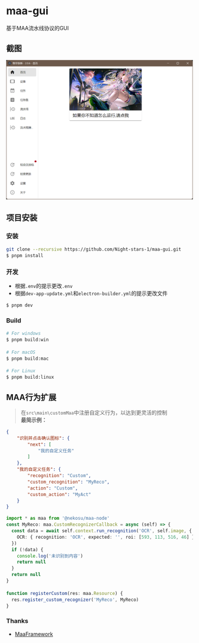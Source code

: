 <!--
 * @Author: Night-stars-1 nujj1042633805@gmail.com
 * @Date: 2024-09-06 17:06:15
 * @LastEditors: Night-stars-1 nujj1042633805@gmail.com
 * @LastEditTime: 2024-12-02 15:25:12
-->
# maa-gui

基于MAA流水线协议的GUI

## 截图
![截图](./resources/image.png)

## 项目安装

### 安装

```bash
git clone --recursive https://github.com/Night-stars-1/maa-gui.git
$ pnpm install
```

### 开发

- 根据`.env`的提示更改`.env`
- 根据`dev-app-update.yml`和`electron-builder.yml`的提示更改文件
```bash
$ pnpm dev
```

### Build

```bash
# For windows
$ pnpm build:win

# For macOS
$ pnpm build:mac

# For Linux
$ pnpm build:linux
```

## MAA行为扩展
> 在`src\main\customMaa`中注册自定义行为，以达到更灵活的控制  
**最简示例：**
```json
{
    "识别并点击确认图标": {
        "next": [
            "我的自定义任务"
        ]
    },
    "我的自定义任务": {
        "recognition": "Custom",
        "custom_recognition": "MyReco",
        "action": "Custom",
        "custom_action": "MyAct"
    }
}
```
```ts
import * as maa from '@nekosu/maa-node'
const MyReco: maa.CustomRecognizerCallback = async (self) => {
  const data = await self.context.run_recognition('OCR', self.image, {
    OCR: { recognition: 'OCR', expected: '', roi: [593, 113, 516, 46] }
  })
  if (!data) {
    console.log('未识别到内容')
    return null
  }
  return null
}

function registerCustom(res: maa.Resource) {
  res.register_custom_recognizer('MyReco', MyReco)
}
```
### Thanks
- [MaaFramework](https://github.com/MaaXYZ/MaaFramework)
